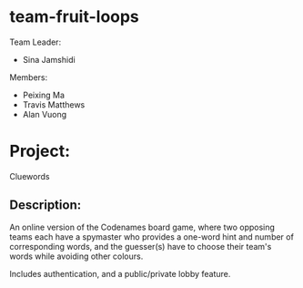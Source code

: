 # team-fruit-loops

Team Leader:
- Sina Jamshidi

Members:
- Peixing Ma
- Travis Matthews
- Alan Vuong

# Project:
Cluewords

## Description:
An online version of the Codenames board game, where two opposing teams each have a spymaster who provides a one-word hint and number of corresponding words, and the guesser(s) have to choose their team's words while avoiding other colours.

Includes authentication, and a public/private lobby feature.
